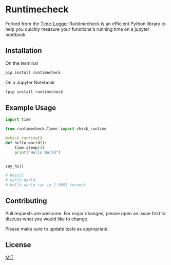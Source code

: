# Runtimecheck

Forked from the [Time-Logger](https://github.com/ishaansharma7/Time-Logger) Runtimecheck is an efficient Python library to help you quickly measure your functions's running time on a jupyter noetbook



## Installation

On the terminal

```bash
pip install runtimecheck
```
On a Jupyter Notebook
```bash
!pip install runtimecheck
```
## Example Usage

```python
import time

from runtimecheck.Timer import check_runtime

@check_runtime()
def hello_world():    
    time.sleep(2)
    print("Hello World")


say_hi()

# Result
# Hello World
# hello_world ran in 2.0001 seconds


```

## Contributing
Pull requests are welcome. For major changes, please open an issue first to discuss what you would like to change.

Please make sure to update tests as appropriate.

## License
[MIT](https://choosealicense.com/licenses/mit/)
